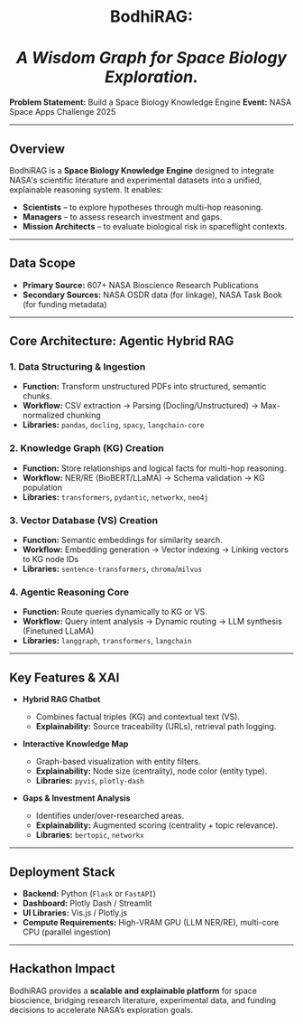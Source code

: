<h1 align="center"><b> BodhiRAG: </b></h1>
<h1 align="center"><i>A Wisdom Graph for Space Biology Exploration.</i></h3>

**Problem Statement:** Build a Space Biology Knowledge Engine
**Event:** NASA Space Apps Challenge 2025

---

## Overview

BodhiRAG is a **Space Biology Knowledge Engine** designed to integrate NASA's scientific literature and experimental datasets into a unified, explainable reasoning system. It enables:

* **Scientists** – to explore hypotheses through multi-hop reasoning.
* **Managers** – to assess research investment and gaps.
* **Mission Architects** – to evaluate biological risk in spaceflight contexts.

---

## Data Scope

* **Primary Source:** 607+ NASA Bioscience Research Publications 
* **Secondary Sources:** NASA OSDR data (for linkage), NASA Task Book (for funding metadata)

---

## Core Architecture: Agentic Hybrid RAG

### 1. Data Structuring & Ingestion

* **Function:** Transform unstructured PDFs into structured, semantic chunks.
* **Workflow:** CSV extraction → Parsing (Docling/Unstructured) → Max-normalized chunking
* **Libraries:** `pandas`, `docling`, `spacy`, `langchain-core`

### 2. Knowledge Graph (KG) Creation

* **Function:** Store relationships and logical facts for multi-hop reasoning.
* **Workflow:** NER/RE (BioBERT/LLaMA) → Schema validation → KG population
* **Libraries:** `transformers`, `pydantic`, `networkx`, `neo4j`

### 3. Vector Database (VS) Creation

* **Function:** Semantic embeddings for similarity search.
* **Workflow:** Embedding generation → Vector indexing → Linking vectors to KG node IDs
* **Libraries:** `sentence-transformers`, `chroma`/`milvus`

### 4. Agentic Reasoning Core

* **Function:** Route queries dynamically to KG or VS.
* **Workflow:** Query intent analysis → Dynamic routing → LLM synthesis (Finetuned LLaMA)
* **Libraries:** `langgraph`, `transformers`, `langchain`

---

## Key Features & XAI

* **Hybrid RAG Chatbot**

  * Combines factual triples (KG) and contextual text (VS).
  * **Explainability:** Source traceability (URLs), retrieval path logging.

* **Interactive Knowledge Map**

  * Graph-based visualization with entity filters.
  * **Explainability:** Node size (centrality), node color (entity type).
  * **Libraries:** `pyvis`, `plotly-dash`

* **Gaps & Investment Analysis**

  * Identifies under/over-researched areas.
  * **Explainability:** Augmented scoring (centrality + topic relevance).
  * **Libraries:** `bertopic`, `networkx`

---

## Deployment Stack

* **Backend:** Python (`Flask` or `FastAPI`)
* **Dashboard:** Plotly Dash / Streamlit
* **UI Libraries:** Vis.js / Plotly.js
* **Compute Requirements:** High-VRAM GPU (LLM NER/RE), multi-core CPU (parallel ingestion)

---

## Hackathon Impact

BodhiRAG provides a **scalable and explainable platform** for space bioscience, bridging research literature, experimental data, and funding decisions to accelerate NASA’s exploration goals.
